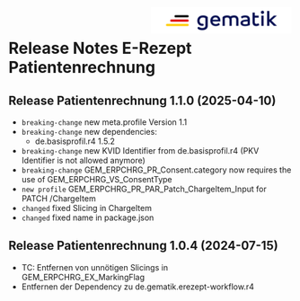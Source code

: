 <img align="right" width="250" height="47" src="./Resources/images/gematik_logo.png" /> <br />    
 
# Release Notes E-Rezept Patientenrechnung
 
## Release Patientenrechnung 1.1.0 (2025-04-10)

- `breaking-change` new meta.profile Version 1.1
- `breaking-change` new dependencies:
	- de.basisprofil.r4 1.5.2
- `breaking-change` new KVID Identifier from de.basisprofil.r4 (PKV Identifier is not allowed anymore)
- `breaking-change` GEM_ERPCHRG_PR_Consent.category now requires the use of GEM_ERPCHRG_VS_ConsentType
- `new profile` GEM_ERPCHRG_PR_PAR_Patch_ChargeItem_Input for PATCH /ChargeItem
- `changed` fixed Slicing in ChargeItem
- `changed` fixed name in package.json

## Release Patientenrechnung 1.0.4 (2024-07-15)
- TC: Entfernen von unnötigen Slicings in GEM_ERPCHRG_EX_MarkingFlag
- Entfernen der Dependency zu de.gematik.erezept-workflow.r4